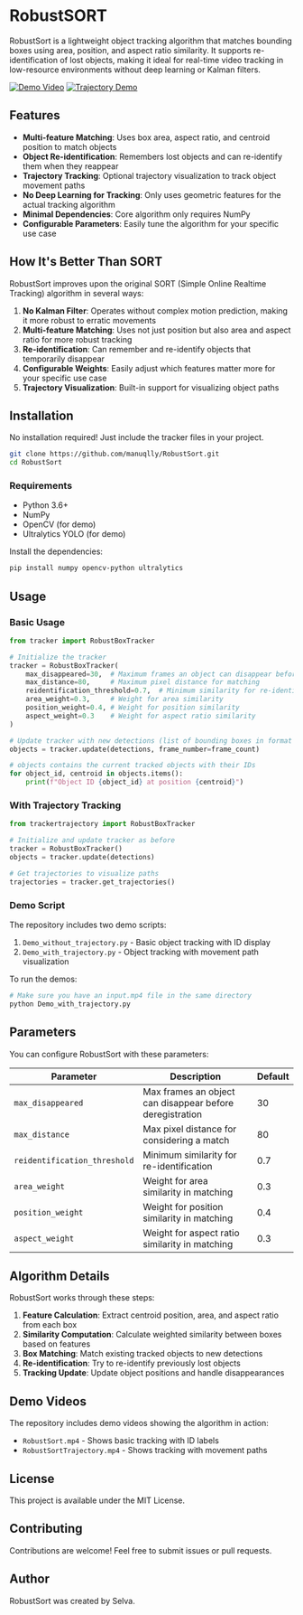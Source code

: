# RobustSORT

RobustSort is a lightweight object tracking algorithm that matches bounding boxes using area, position, and aspect ratio similarity. It supports re-identification of lost objects, making it ideal for real-time video tracking in low-resource environments without deep learning or Kalman filters.

[![Demo Video](https://img.shields.io/badge/Watch-Demo-red)](RobustSort.mp4)
[![Trajectory Demo](https://img.shields.io/badge/Watch-Trajectory_Demo-blue)](RobustSortTrajectory.mp4)

## Features

- **Multi-feature Matching**: Uses box area, aspect ratio, and centroid position to match objects
- **Object Re-identification**: Remembers lost objects and can re-identify them when they reappear
- **Trajectory Tracking**: Optional trajectory visualization to track object movement paths
- **No Deep Learning for Tracking**: Only uses geometric features for the actual tracking algorithm
- **Minimal Dependencies**: Core algorithm only requires NumPy
- **Configurable Parameters**: Easily tune the algorithm for your specific use case

## How It's Better Than SORT

RobustSort improves upon the original SORT (Simple Online Realtime Tracking) algorithm in several ways:

1. **No Kalman Filter**: Operates without complex motion prediction, making it more robust to erratic movements
2. **Multi-feature Matching**: Uses not just position but also area and aspect ratio for more robust tracking
3. **Re-identification**: Can remember and re-identify objects that temporarily disappear
4. **Configurable Weights**: Easily adjust which features matter more for your specific use case
5. **Trajectory Visualization**: Built-in support for visualizing object paths

## Installation

No installation required! Just include the tracker files in your project.

```bash
git clone https://github.com/manuqlly/RobustSort.git
cd RobustSort
```

### Requirements

- Python 3.6+
- NumPy
- OpenCV (for demo)
- Ultralytics YOLO (for demo)

Install the dependencies:

```bash
pip install numpy opencv-python ultralytics
```

## Usage

### Basic Usage

```python
from tracker import RobustBoxTracker

# Initialize the tracker
tracker = RobustBoxTracker(
    max_disappeared=30,  # Maximum frames an object can disappear before being deregistered
    max_distance=80,     # Maximum pixel distance for matching
    reidentification_threshold=0.7,  # Minimum similarity for re-identification
    area_weight=0.3,     # Weight for area similarity
    position_weight=0.4, # Weight for position similarity
    aspect_weight=0.3    # Weight for aspect ratio similarity
)

# Update tracker with new detections (list of bounding boxes in format [x1, y1, x2, y2])
objects = tracker.update(detections, frame_number=frame_count)

# objects contains the current tracked objects with their IDs
for object_id, centroid in objects.items():
    print(f"Object ID {object_id} at position {centroid}")
```

### With Trajectory Tracking

```python
from trackertrajectory import RobustBoxTracker

# Initialize and update tracker as before
tracker = RobustBoxTracker()
objects = tracker.update(detections)

# Get trajectories to visualize paths
trajectories = tracker.get_trajectories()
```

### Demo Script

The repository includes two demo scripts:

1. `Demo_without_trajectory.py` - Basic object tracking with ID display
2. `Demo_with_trajectory.py` - Object tracking with movement path visualization

To run the demos:

```bash
# Make sure you have an input.mp4 file in the same directory
python Demo_with_trajectory.py
```

## Parameters

You can configure RobustSort with these parameters:

| Parameter | Description | Default |
|-----------|-------------|---------|
| `max_disappeared` | Max frames an object can disappear before deregistration | 30 |
| `max_distance` | Max pixel distance for considering a match | 80 |
| `reidentification_threshold` | Minimum similarity for re-identification | 0.7 |
| `area_weight` | Weight for area similarity in matching | 0.3 |
| `position_weight` | Weight for position similarity in matching | 0.4 |
| `aspect_weight` | Weight for aspect ratio similarity in matching | 0.3 |

## Algorithm Details

RobustSort works through these steps:

1. **Feature Calculation**: Extract centroid position, area, and aspect ratio from each box
2. **Similarity Computation**: Calculate weighted similarity between boxes based on features
3. **Box Matching**: Match existing tracked objects to new detections
4. **Re-identification**: Try to re-identify previously lost objects
5. **Tracking Update**: Update object positions and handle disappearances

## Demo Videos

The repository includes demo videos showing the algorithm in action:

- `RobustSort.mp4` - Shows basic tracking with ID labels
- `RobustSortTrajectory.mp4` - Shows tracking with movement paths

## License

This project is available under the MIT License.

## Contributing

Contributions are welcome! Feel free to submit issues or pull requests.

## Author

RobustSort was created by Selva.
